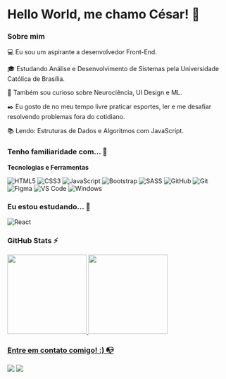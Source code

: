 # Hello World, me chamo César! 👋

### Sobre mim

💻 Eu sou um aspirante a desenvolvedor Front-End.

🎓 Estudando Análise e Desenvolvimento de Sistemas pela Universidade Católica de Brasília.

🔎 Também sou curioso sobre Neurociência, UI Design e ML.

✒️ Eu gosto de no meu tempo livre praticar esportes, ler e me desafiar resolvendo problemas fora do cotidiano.

📚 Lendo: Estruturas de Dados e Algoritmos com JavaScript.

### Tenho familiaridade com... 🔧

**Tecnologias e Ferramentas**

![HTML5](https://img.shields.io/badge/html5-%23E34F26.svg?style=for-the-badge&logo=html5&logoColor=white)
![CSS3](https://img.shields.io/badge/css3-%231572B6.svg?style=for-the-badge&logo=css3&logoColor=white)
![JavaScript](https://img.shields.io/badge/javascript-%23323330.svg?style=for-the-badge&logo=javascript&logoColor=%23F7DF1E)
![Bootstrap](https://img.shields.io/badge/bootstrap-%238511FA.svg?style=for-the-badge&logo=bootstrap&logoColor=white)
![SASS](https://img.shields.io/badge/SASS-hotpink.svg?style=for-the-badge&logo=SASS&logoColor=white)
![GitHub](https://img.shields.io/badge/github-%23121011.svg?style=for-the-badge&logo=github&logoColor=white)
![Git](https://img.shields.io/badge/git-%23F05033.svg?style=for-the-badge&logo=git&logoColor=white)
![Figma](https://img.shields.io/badge/figma-%23F24E1E.svg?style=for-the-badge&logo=figma&logoColor=white)
![VS Code](https://img.shields.io/badge/VS%20Code-0078d7.svg?style=for-the-badge&logo=visual-studio-code&logoColor=white)
![Windows](https://img.shields.io/badge/Windows-0078D6?style=for-the-badge&logo=windows&logoColor=white)


### Eu estou estudando... 🧩

![React](https://img.shields.io/badge/react-%2320232a.svg?style=for-the-badge&logo=react&logoColor=%2361DAFB)

### GitHub Stats ⚡
<div>
<a href="https://github.com/rcesar99">
<img height="180em" src="https://github-readme-stats.vercel.app/api/top-langs/?username=rcesar99&layout=compact&langs_count=7&theme=dracula"/>
<img height="180em" src="https://github-readme-stats.vercel.app/api?username=rcesar99&show_icons=true&theme=dracula&include_all_commits=true&count_private=true"/>
</div>

### Entre em contato comigo! :) 📭
<div>
<a href="https://www.linkedin.com/in/ruancesarb" target="_blank"><img src="https://img.shields.io/badge/-LinkedIn-%230077B5?style=for-the-badge&logo=linkedin&logoColor=white" target="_blank"></a>
<a href="mailto:contatorc9@gmail.com" target="_blank"><img src="https://img.shields.io/badge/Gmail-D14836?style=for-the-badge&logo=gmail&logoColor=white" target="_blank"></a>  
</div>
